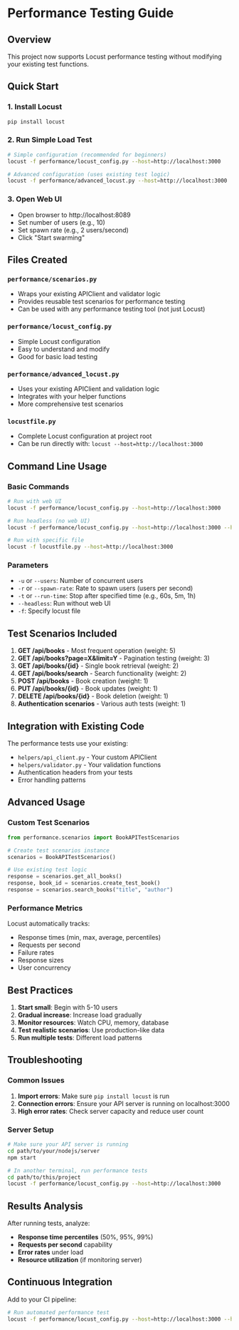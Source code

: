 # Performance Testing Guide

## Overview
This project now supports Locust performance testing without modifying your existing test functions.

## Quick Start

### 1. Install Locust
```bash
pip install locust
```

### 2. Run Simple Load Test
```bash
# Simple configuration (recommended for beginners)
locust -f performance/locust_config.py --host=http://localhost:3000

# Advanced configuration (uses existing test logic)
locust -f performance/advanced_locust.py --host=http://localhost:3000
```

### 3. Open Web UI
- Open browser to http://localhost:8089
- Set number of users (e.g., 10)
- Set spawn rate (e.g., 2 users/second)
- Click "Start swarming"

## Files Created

### `performance/scenarios.py`
- Wraps your existing APIClient and validator logic
- Provides reusable test scenarios for performance testing
- Can be used with any performance testing tool (not just Locust)

### `performance/locust_config.py`
- Simple Locust configuration
- Easy to understand and modify
- Good for basic load testing

### `performance/advanced_locust.py`
- Uses your existing APIClient and validation logic
- Integrates with your helper functions
- More comprehensive test scenarios

### `locustfile.py`
- Complete Locust configuration at project root
- Can be run directly with: `locust --host=http://localhost:3000`

## Command Line Usage

### Basic Commands
```bash
# Run with web UI
locust -f performance/locust_config.py --host=http://localhost:3000

# Run headless (no web UI)
locust -f performance/locust_config.py --host=http://localhost:3000 --headless -u 10 -r 2 -t 60s

# Run with specific file
locust -f locustfile.py --host=http://localhost:3000
```

### Parameters
- `-u` or `--users`: Number of concurrent users
- `-r` or `--spawn-rate`: Rate to spawn users (users per second)
- `-t` or `--run-time`: Stop after specified time (e.g., 60s, 5m, 1h)
- `--headless`: Run without web UI
- `-f`: Specify locust file

## Test Scenarios Included

1. **GET /api/books** - Most frequent operation (weight: 5)
2. **GET /api/books?page=X&limit=Y** - Pagination testing (weight: 3)
3. **GET /api/books/{id}** - Single book retrieval (weight: 2)
4. **GET /api/books/search** - Search functionality (weight: 2)
5. **POST /api/books** - Book creation (weight: 1)
6. **PUT /api/books/{id}** - Book updates (weight: 1)
7. **DELETE /api/books/{id}** - Book deletion (weight: 1)
8. **Authentication scenarios** - Various auth tests (weight: 1)

## Integration with Existing Code

The performance tests use your existing:
- `helpers/api_client.py` - Your custom APIClient
- `helpers/validator.py` - Your validation functions
- Authentication headers from your tests
- Error handling patterns

## Advanced Usage

### Custom Test Scenarios
```python
from performance.scenarios import BookAPITestScenarios

# Create test scenarios instance
scenarios = BookAPITestScenarios()

# Use existing test logic
response = scenarios.get_all_books()
response, book_id = scenarios.create_test_book()
response = scenarios.search_books("title", "author")
```

### Performance Metrics
Locust automatically tracks:
- Response times (min, max, average, percentiles)
- Requests per second
- Failure rates
- Response sizes
- User concurrency

## Best Practices

1. **Start small**: Begin with 5-10 users
2. **Gradual increase**: Increase load gradually
3. **Monitor resources**: Watch CPU, memory, database
4. **Test realistic scenarios**: Use production-like data
5. **Run multiple tests**: Different load patterns

## Troubleshooting

### Common Issues
1. **Import errors**: Make sure `pip install locust` is run
2. **Connection errors**: Ensure your API server is running on localhost:3000
3. **High error rates**: Check server capacity and reduce user count

### Server Setup
```bash
# Make sure your API server is running
cd path/to/your/nodejs/server
npm start

# In another terminal, run performance tests
cd path/to/this/project
locust -f performance/locust_config.py --host=http://localhost:3000
```

## Results Analysis

After running tests, analyze:
- **Response time percentiles** (50%, 95%, 99%)
- **Requests per second** capability
- **Error rates** under load
- **Resource utilization** (if monitoring server)

## Continuous Integration

Add to your CI pipeline:
```bash
# Run automated performance test
locust -f performance/locust_config.py --host=http://localhost:3000 --headless -u 50 -r 5 -t 5m --html=performance-report.html
```
